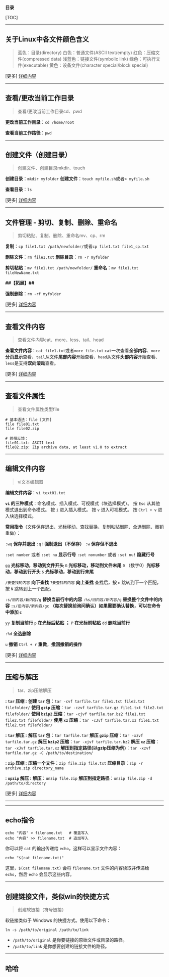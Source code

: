 **目录**

[TOC]

---

## 关于Linux中各文件颜色含义

>蓝色：目录(directory)
>白色：普通文件(ASCII text/empty)
>红色：压缩文件(compressed data)
>浅蓝色：链接文件(symbolic link)
>绿色：可执行文件(executable)
>黄色：设备文件(character special/block special)

 [更多]	[详细内容]([详]linux各颜色文件含义.md)

---

## 查看/更改当前工作目录

> 查看/更改当前工作目录cd、pwd



**更改当前工作目录**：`cd /home/root`

**查看当前工作路径**：`pwd`

---

## 创建文件（创建目录）

>创建文件、创建目录mkdir、touch



**创建目录**：`mkdir myfolder`
**创建文件**：`touch myfile.sh`或者`> myfile.sh`

**查看目录**：`ls`

 [更多]	[详细内容]([详]mkdir创建目录，touch创建文件.md)

---

## 文件管理 - 剪切、复制、删除、重命名

>剪切粘贴、复制、删除、重命名mv、cp、rm



**复制**：`cp file1.txt /path/newfolder/`或者`cp file1.txt file1_cp.txt`

**删除文件**：`rm file1.txt`
**删除目录**：`rm -r myfolder`

**剪切粘贴**：`mv file1.txt /path/newfolder/`
**重命名**：`mv file1.txt fileNewName.txt`

**##【拓展】##**

**强制删除**：`rm -rf myfolder`

 [更多]	[详细内容]([详]mv、cp、rm移动（剪切、重命名），复制，删除.md)

---

## 查看文件内容

>查看文件内容cat、more、less、tail、head



**查看文件内容**：`cat file1.txt`或者`more file.txt`
`cat`一次查看**全部内容**、`more`**分页显示**查看、`tail`从文件**尾部内容**开始查看、`head`从文件**头部内容**开始查看、`less`是支持**双向滚动**查看。

 [更多]	[详细内容]([详]cat、more、less、tail、head查看文件内容.md)

---

## 查看文件属性

>查看文件属性类型file



```shell
# 基本语法：file [文件]
file file01.txt
file file02.zip

# 终端反馈：
file01.txt: ASCII text
file02.zip: Zip archive data, at least v1.0 to extract
```

---

## 编辑文件内容

>vi文本编辑器



**编辑文件内容**：`vi text01.txt`

**`vi` 的三种模式**：命名模式、插入模式、可视模式（块选择模式）。
按 `Esc` 从其他模式退出到命令模式。
按 `i`  进入插入模式。
按 `v`  进入可视模式。
按 `Ctrl + v`  进入块选择模式。

**常用指令**（文件保存退出、光标移动、查找替换、复制粘贴删除、全选删除、撤销重做）：

`:wq` **保存并退出**
`:q!` **强制退出（不保存）**
`:w` **保存但不退出**

`:set number` 或者 `:set nu` **显示行号**
`:set nonumber` 或者 `:set nu!` **隐藏行号**

`gg` **光标移动，移动到文件开头**
`G` **光标移动，移动到文件末尾**
`0` （数字0）**光标移动，移动到行开头**
`$` **光标移动，移动到行末尾**

`/要查找的内容` **向下查找**
`?要查找的内容` **向上查找**
查找后，按 `n` 跳转到下一个匹配，按 `N` 跳转到上一个匹配。

`:s/旧内容/新内容/g` **替换当前行中的内容**
`:%s/旧内容/新内容/g` **替换整个文件中的内容**
`:s/旧内容/新内容/gc` **（每次替换前询问确认）如果需要确认替换，可以在命令中添加 `c`**

`yy` **复制当前行**
`p`  **在光标后粘贴**  **；** `P` **在光标前粘贴**
`dd` **删除当前行**

`:%d` **全选删除**

`u` **撤销**
`Ctrl + r` **重做**，**撤回撤销的操作**

 [更多]	[详细内容]([详]vi文本编辑器.md)

---

## 压缩与解压

>tar、zip压缩解压

**: `tar` 压缩 :**
**创建 `tar` 包**：`tar -cvf tarfile.tar file1.txt file2.txt filefolder/`
**使用 `gzip` 压缩**：`tar -czvf tarfile.tar.gz file1.txt file2.txt filefolder/`
**使用 `bzip2` 压缩**：`tar -cjvf tarfile.tar.bz2 file1.txt file2.txt filefolder/`
**使用 `xz` 压缩**：`tar -cJvf tarfile.tar.xz file1.txt file2.txt filefolder/`

**: `tar` 解压 :**
**解压 `tar` 包**：`tar tarfile.tar`
**解压 `gzip` 压缩**：`tar -xzvf tarfile.tar.gz`
**解压 `bzip2` 压缩**：`tar -xjvf tarfile.tar.bz2`
**解压 `xz` 压缩**：`tar -xJvf tarfile.tar.xz`
**解压到指定路径(以gzip压缩为例)**：`tar -xzvf tarfile.tar.gz -C /path/to/destination/`

**: `zip` 压缩 :**
**压缩一个文件**：`zip file.zip file.txt`
**压缩目录**：`zip -r archive.zip directory_name`

**: `upzip` 解压 :**
**解压**：`unzip file.zip`
**解压到指定路径**：`unzip file.zip -d /path/to/directory`

 [更多]	[详细内容]([详]tar、zip压缩解压.md)

---





























---

## echo指令

```shell
echo "内容" > filename.txt   # 覆盖写入
echo "内容" >> filename.txt  # 追加写入
```



你可以将 `cat` 的输出传递给 `echo`，这样可以显示文件内容：

```shell
echo "$(cat filename.txt)"

```

这里，`$(cat filename.txt)` 会将 `filename.txt` 文件的内容读取并传递给 `echo`，然后 `echo` 会显示这些内容。

---

## 创建链接文件，类似win的快捷方式

> 创建软链接（符号链接）

软链接类似于 Windows 的快捷方式。使用以下命令：

```shell
ln -s /path/to/original /path/to/link
```

- `/path/to/original` 是你要链接的原始文件或目录的路径。
- `/path/to/link` 是你想要创建的链接文件的路径。

---

## 哈哈



